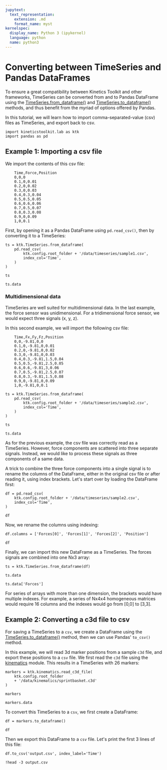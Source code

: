 ```yaml
---
jupytext:
  text_representation:
    extension: .md
    format_name: myst
kernelspec:
  display_name: Python 3 (ipykernel)
  language: python
  name: python3
---
```


# Converting between TimeSeries and Pandas DataFrames

To ensure a great compatibility between Kinetics Toolkit and other frameworks, TimeSeries can be converted from and to Pandas DataFrame using the [TimeSeries.from_dataframe()](/api/kineticstoolkit.TimeSeries.from_dataframe.rst) and [TimeSeries.to_dataframe()](/api/kineticstoolkit.TimeSeries.to_dataframe.rst) methods, and thus benefit from the myriad of options offered by Pandas.

In this tutorial, we will learn how to import comma-separated-value (csv) files as TimeSeries, and export back to csv.

```{code-cell}
import kineticstoolkit.lab as ktk
import pandas as pd
```

## Example 1: Importing a csv file

We import the contents of this csv file:

```
    Time,Force,Position
    0,0,0
    0.1,0,0.01
    0.2,0,0.02
    0.3,0,0.03
    0.4,0.3,0.04
    0.5,0.5,0.05
    0.6,0.6,0.06
    0.7,0.5,0.07
    0.8,0.3,0.08
    0.9,0,0.09
    1,0,0.1
```

First, by opening it as a Pandas DataFrame using `pd.read_csv()`, then by converting it to a TimeSeries:

```{code-cell}
ts = ktk.TimeSeries.from_dataframe(
    pd.read_csv(
        ktk.config.root_folder + '/data/timeseries/sample1.csv',
        index_col='Time',
    )
)

ts
```

```{code-cell}
ts.data
```

### Multidimensional data

TimeSeries are well suited for multidimensional data. In the last example, the force sensor was unidimensional. For a tridimensional force sensor, we would expect three signals (x, y, z).

In this second example, we will import the following csv file:

```
    Time,Fx,Fy,Fz,Position
    0,0,-9.81,0,0
    0.1,0,-9.81,0,0.01
    0.2,0,-9.81,0,0.02
    0.3,0,-9.81,0,0.03
    0.4,0.3,-9.81,1.5,0.04
    0.5,0.5,-9.81,2.5,0.05
    0.6,0.6,-9.81,3,0.06
    0.7,0.5,-9.81,2.5,0.07
    0.8,0.3,-9.81,1.5,0.08
    0.9,0,-9.81,0,0.09
    1,0,-9.81,0,0.1
```

```{code-cell}
ts = ktk.TimeSeries.from_dataframe(
    pd.read_csv(
        ktk.config.root_folder + '/data/timeseries/sample2.csv',
        index_col='Time',
    )
)

ts
```

```{code-cell}
ts.data
```

As for the previous example, the csv file was correctly read as a TimeSeries. However, force components are scattered into three separate signals. Instead, we would like to process these signals as three components of a same data.

A trick to combine the three force components into a single signal is to rename the columns of the DataFrame, either in the original csv file or after reading it, using index brackets. Let's start over by loading the DataFrame first:

```{code-cell}
df = pd.read_csv(
    ktk.config.root_folder + '/data/timeseries/sample2.csv',
    index_col='Time',
)

df
```

Now, we rename the columns using indexing:

```{code-cell}
df.columns = ['Forces[0]', 'Forces[1]', 'Forces[2]', 'Position']

df
```

Finally, we can import this new DataFrame as a TimeSeries. The forces signals are combined into one Nx3 array:

```{code-cell}
ts = ktk.TimeSeries.from_dataframe(df)

ts.data
```

```{code-cell}
ts.data['Forces']
```

For series of arrays with more than one dimension, the brackets would have multiple indexes. For example, a series of Nx4x4 homogeneous matrices would require 16 columns and the indexes would go from [0,0] to [3,3].

## Example 2: Converting a c3d file to csv

For saving a TimeSeries to a `csv`, we create a DataFrame using the [TimeSeries.to_dataframe()](/api/kineticstoolkit.TimeSeries.to_dataframe.rst) method, then we can use Pandas' `to_csv()` method.

In this example, we will read 3d marker positions from a sample `c3d` file, and export these positions to a `csv` file. We first read the `c3d` file using the [kinematics](/api/kineticstoolkit.kinematics.rst) module. This results in a TimeSeries with 26 markers:

```{code-cell}
markers = ktk.kinematics.read_c3d_file(
    ktk.config.root_folder
    + '/data/kinematics/sprintbasket.c3d'
)

markers
```

```{code-cell}
markers.data
```

To convert this TimeSeries to a `csv`, we first create a DataFrame:

```{code-cell}
df = markers.to_dataframe()

df
```

Then we export this DataFrame to a `csv` file. Let's print the first 3 lines of this file:

```{code-cell}
df.to_csv('output.csv', index_label='Time')

!head -3 output.csv
```

